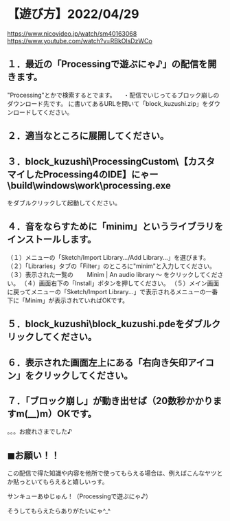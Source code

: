 # 【遊び方】2022/04/29

https://www.nicovideo.jp/watch/sm40163068
https://www.youtube.com/watch?v=RBkOlsDzWCo

## １．最近の「Processingで遊ぶにゃ♪」の配信を開きます。

  "Processing"とかで検索するとでます。
　・配信でいじってるブロック崩しのダウンロード先です。
に書いてあるURLを開いて「block_kuzushi.zip」をダウンロードしてください。

## ２．適当なところに展開してください。

## ３．block_kuzushi\ProcessingCustom\【カスタマイしたProcessing4のIDE】にゃー\build\windows\work\processing.exe
をダブルクリックして起動してください。

## ４．音をならすために「minim」というライブラリをインストールします。

（１）メニューの「Sketch/Import Library.../Add Library...」を選びます。
（２）「Libraries」タブの「Filter」のところに"minim"と入力してください。
（３）表示された一覧の
　　Minim | An audio library ～
をクリックしてください。
（４）画面右下の「Install」ボタンを押してください。
（５）メイン画面に戻ってメニューの「Sketch/Import Library...」で表示されるメニューの一番下に「Minim」が表示されていればOKです。

## ５．block_kuzushi\block_kuzushi.pdeをダブルクリックしてください。

## ６．表示された画面左上にある「右向き矢印アイコン」をクリックしてください。

## ７．「ブロック崩し」が動き出せば（20数秒かかりますm(__)m）OKです。

。。。お疲れさまでした♪


## ◼お願い！！
この配信で得た知識や内容を他所で使ってもらえる場合は、例えばこんなヤツとか貼っといてもらえると嬉しいっす。

サンキューあゆじゅん！（Processingで遊ぶにゃ♪）

そうしてもらえたらありがたいにゃ^_^
